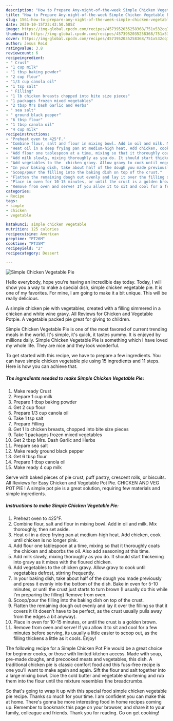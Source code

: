 ```yaml
---
description: "How to Prepare Any-night-of-the-week Simple Chicken Vegetable Pie"
title: "How to Prepare Any-night-of-the-week Simple Chicken Vegetable Pie"
slug: 1561-how-to-prepare-any-night-of-the-week-simple-chicken-vegetable-pie
date: 2020-10-15T23:43:50.585Z
image: https://img-global.cpcdn.com/recipes/4573952035258368/751x532cq70/simple-chicken-vegetable-pie-recipe-main-photo.jpg
thumbnail: https://img-global.cpcdn.com/recipes/4573952035258368/751x532cq70/simple-chicken-vegetable-pie-recipe-main-photo.jpg
cover: https://img-global.cpcdn.com/recipes/4573952035258368/751x532cq70/simple-chicken-vegetable-pie-recipe-main-photo.jpg
author: Jesus Reid
ratingvalue: 3.8
reviewcount: 6
recipeingredient:
- " Crust"
- "1 cup milk"
- "1 tbsp baking powder"
- "2 cup flour"
- "1/3 cup canola oil"
- "1 tsp salt"
- " Filling"
- "1 lb chicken breasts chopped into bite size pieces"
- "1 packages frozen mixed vegetables"
- "2 tbsp Mrs Dash Garlic and Herbs"
- " sea salt"
- " ground black pepper"
- "6 tbsp flour"
- "1 tbsp canola oil"
- "4 cup milk"
recipeinstructions:
- "Preheat oven to 425°F."
- "Combine flour, salt and flour in mixing bowl. Add in oil and milk. Mix thoroughly, then set aside."
- "Heat oil in a deep frying pan at medium-high heat. Add chicken, cook until chicken is no longer pink."
- "Add flour one tablespoon at a time, mixing so that it thoroughly coats the  chicken and absorbs the oil. Also add seasoning at this time."
- "Add milk slowly, mixing thoroughly as you do. It should start thickening into gravy as it mixes with the floured chicken."
- "Add vegetables to the  chicken gravy. Allow gravy to cook until vegetables defrost, stirring frequently."
- "In your baking dish, take about half of the dough you made previously and press it evenly into the bottom of the dish. Bake in oven for 5-10 minutes, or until the crust just starts to turn brown (I usually do this while I&#39;m preparing the filling) Remove from oven."
- "Scoop/pour the filling into the baking dish on top of the crust."
- "Flatten the remaining dough out evenly and lay it over the filling so that it covers it (It doesn&#39;t have to be perfect, as the crust usually pulls away from the edges a bit anyway)."
- "Place in oven for 10-15 minutes, or until the crust is a golden brown."
- "Remove from oven and serve! If you allow it to sit and cool for a few minutes before serving, its usually a little easier to scoop out, as the filling thickens a little as it cools. Enjoy!"
categories:
- Recipe
tags:
- simple
- chicken
- vegetable

katakunci: simple chicken vegetable 
nutrition: 125 calories
recipecuisine: American
preptime: "PT26M"
cooktime: "PT35M"
recipeyield: "2"
recipecategory: Dessert

---
```



![Simple Chicken Vegetable Pie](https://img-global.cpcdn.com/recipes/4573952035258368/751x532cq70/simple-chicken-vegetable-pie-recipe-main-photo.jpg)

Hello everybody, hope you're having an incredible day today. Today, I will show you a way to make a special dish, simple chicken vegetable pie. It is one of my favorites. For mine, I am going to make it a bit unique. This will be really delicious.

A simple chicken pie with vegetables, created with a filling simmered in a chicken and white wine gravy. All Reviews for Chicken and Vegetable Potpie. A vegetable packed pie great for giving to children.

Simple Chicken Vegetable Pie is one of the most favored of current trending meals in the world. It's simple, it's quick, it tastes yummy. It is enjoyed by millions daily. Simple Chicken Vegetable Pie is something which I have loved my whole life. They are nice and they look wonderful.


To get started with this recipe, we have to prepare a few ingredients. You can have simple chicken vegetable pie using 15 ingredients and 11 steps. Here is how you can achieve that.

<!--inarticleads1-->

##### The ingredients needed to make Simple Chicken Vegetable Pie:

1. Make ready  Crust
1. Prepare 1 cup milk
1. Prepare 1 tbsp baking powder
1. Get 2 cup flour
1. Prepare 1/3 cup canola oil
1. Take 1 tsp salt
1. Prepare  Filling
1. Get 1 lb chicken breasts, chopped into bite size pieces
1. Take 1 packages frozen mixed vegetables
1. Get 2 tbsp Mrs. Dash Garlic and Herbs
1. Prepare  sea salt
1. Make ready  ground black pepper
1. Get 6 tbsp flour
1. Prepare 1 tbsp canola oil
1. Make ready 4 cup milk


Serve with baked pieces of pie crust, puff pastry, crescent rolls, or biscuits. All Reviews for Easy Chicken and Vegetable Pot Pie. CHICKEN AND VEG POT PIE ! A simple pot pie is a great solution, requiring few materials and simple ingredients. 

<!--inarticleads2-->

##### Instructions to make Simple Chicken Vegetable Pie:

1. Preheat oven to 425°F.
1. Combine flour, salt and flour in mixing bowl. Add in oil and milk. Mix thoroughly, then set aside.
1. Heat oil in a deep frying pan at medium-high heat. Add chicken, cook until chicken is no longer pink.
1. Add flour one tablespoon at a time, mixing so that it thoroughly coats the  chicken and absorbs the oil. Also add seasoning at this time.
1. Add milk slowly, mixing thoroughly as you do. It should start thickening into gravy as it mixes with the floured chicken.
1. Add vegetables to the  chicken gravy. Allow gravy to cook until vegetables defrost, stirring frequently.
1. In your baking dish, take about half of the dough you made previously and press it evenly into the bottom of the dish. Bake in oven for 5-10 minutes, or until the crust just starts to turn brown (I usually do this while I&#39;m preparing the filling) Remove from oven.
1. Scoop/pour the filling into the baking dish on top of the crust.
1. Flatten the remaining dough out evenly and lay it over the filling so that it covers it (It doesn&#39;t have to be perfect, as the crust usually pulls away from the edges a bit anyway).
1. Place in oven for 10-15 minutes, or until the crust is a golden brown.
1. Remove from oven and serve! If you allow it to sit and cool for a few minutes before serving, its usually a little easier to scoop out, as the filling thickens a little as it cools. Enjoy!


The following recipe for a Simple Chicken Pot Pie would be a great choice for beginner cooks, or those with limited kitchen access. Made with soup, pre-made doughs, and precooked meats and vegetables, this dish. A traditional chicken pie is classic comfort food and this fuss-free recipe is one you&#39;ll want to make again and again. Sift the flour and salt together into a large mixing bowl. Dice the cold butter and vegetable shortening and rub them into the flour until the mixture resembles fine breadcrumbs. 

So that's going to wrap it up with this special food simple chicken vegetable pie recipe. Thanks so much for your time. I am confident you can make this at home. There's gonna be more interesting food in home recipes coming up. Remember to bookmark this page on your browser, and share it to your family, colleague and friends. Thank you for reading. Go on get cooking!
